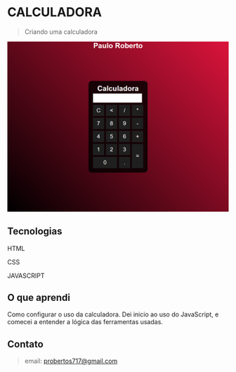# CALCULADORA

>Criando uma calculadora

![preview](./.github/preview.png)



## Tecnologias

HTML

CSS

JAVASCRIPT

## O que aprendi

Como configurar o uso da calculadora. Dei inicio ao uso do JavaScript, e comecei a entender a lógica das ferramentas usadas.

## Contato

>email: probertos717@gmail.com